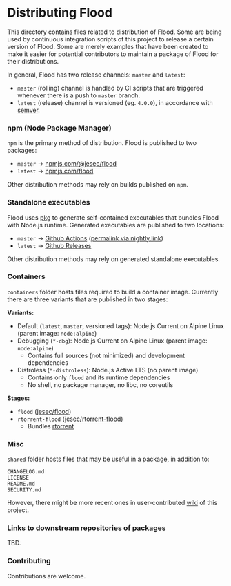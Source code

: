 # Distributing Flood

This directory contains files related to distribution of Flood. Some are being used by continuous integration scripts of this project to release a certain version of Flood. Some are merely examples that have been created to make it easier for potential contributors to maintain a package of Flood for their distributions.

In general, Flood has two release channels: `master` and `latest`:

- `master` (rolling) channel is handled by CI scripts that are triggered whenever there is a push to `master` branch.
- `latest` (release) channel is versioned (eg. `4.0.0`), in accordance with [semver](https://semver.org/).

### npm (Node Package Manager)

`npm` is the primary method of distribution. Flood is published to two packages:

- `master` -> [npmjs.com/@jesec/flood](https://www.npmjs.com/@jesec/flood)
- `latest` -> [npmjs.com/flood](https://www.npmjs.com/flood)

Other distribution methods may rely on builds published on `npm`.

### Standalone executables

Flood uses [pkg](https://github.com/jesec/pkg) to generate self-contained executables that bundles Flood with Node.js runtime. Generated executables are published to two locations:

- `master` -> [Github Actions](https://github.com/jesec/flood/actions?query=workflow%3A%22Publish+rolling+build%22) ([permalink via nightly.link](https://nightly.link/jesec/flood/workflows/publish-rolling/master))
- `latest` -> [Github Releases](https://github.com/jesec/flood/releases)

Other distribution methods may rely on generated standalone executables.

### Containers

`containers` folder hosts files required to build a container image. Currently there are three variants that are published in two stages:

**Variants:**

- Default (`latest`, `master`, versioned tags): Node.js Current on Alpine Linux (parent image: `node:alpine`)
- Debugging (`*-dbg`): Node.js Current on Alpine Linux (parent image: `node:alpine`)
  - Contains full sources (not minimized) and development dependencies
- Distroless (`*-distroless`): Node.js Active LTS (no parent image)
  - Contains only `flood` and its runtime dependencies
  - No shell, no package manager, no libc, no coreutils

**Stages:**

- `flood` ([jesec/flood](https://hub.docker.com/r/jesec/flood))
- `rtorrent-flood` ([jesec/rtorrent-flood](https://hub.docker.com/r/jesec/rtorrent-flood))
  - Bundles [rtorrent](https://hub.docker.com/r/jesec/rtorrent)

### Misc

`shared` folder hosts files that may be useful in a package, in addition to:

```
CHANGELOG.md
LICENSE
README.md
SECURITY.md
```

However, there might be more recent ones in user-contributed [wiki](https://github.com/jesec/flood/wiki) of this project.

### Links to downstream repositories of packages

TBD.

### Contributing

Contributions are welcome.
